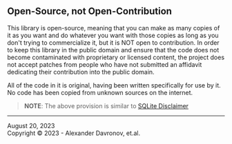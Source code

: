 ## Open-Source, not Open-Contribution
This library is open-source, meaning that you can make as many copies of it as you want and do whatever you want with those copies as long as you don't trying to commercialize it, but it is NOT open to contribution. In order to keep this library in the public domain and ensure that the code does not become contaminated with proprietary or licensed content, the project does not accept patches from people who have not submitted an affidavit dedicating their contribution into the public domain.
 
All of the code in it is original, having been written specifically for use by it. No code has been copied from unknown sources on the internet.
> **NOTE**: The above provision is similar to [SQLite Disclaimer](https://www.sqlite.org/copyright.html)
----
August 20, 2023</br>
Copyright © 2023 - Alexander Davronov, et.al.
